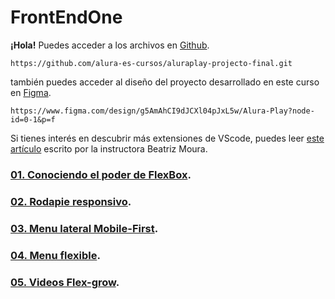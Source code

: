 # FrontEndOne
**¡Hola!**
Puedes acceder a los archivos en [Github](https://github.com/alura-es-cursos/aluraplay-projecto-final.git).
```
https://github.com/alura-es-cursos/aluraplay-projecto-final.git
```
también puedes acceder al diseño del proyecto desarrollado en este curso en [Figma](https://www.figma.com/design/g5AmAhCI9dJCXl04pJxL5w/Alura-Play?node-id=0-1&p=f).
```
https://www.figma.com/design/g5AmAhCI9dJCXl04pJxL5w/Alura-Play?node-id=0-1&p=f
```


Si tienes interés en descubrir más extensiones de VScode, puedes leer [este artículo](https://www.aluracursos.com/blog/extensiones-de-vscode-descubre-cuales-son-las-mas-utilizadas) escrito por la instructora Beatriz Moura.



### [01. Conociendo el poder de FlexBox](./poderDelFlexbox/README.md).
### [02. Rodapie responsivo](./rodapieResponsivo/README.md).
### [03. Menu lateral Mobile-First](./menu_Movile-first/README.md).
### [04. Menu flexible](./menuFlexible/README.md).
### [05. Videos Flex-grow](./menuFlex-grow/README.md).
